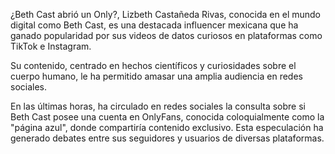 ¿Beth Cast abrió un Only?, Lizbeth Castañeda Rivas, conocida en el mundo digital como Beth Cast, es una destacada influencer mexicana que ha ganado popularidad por sus videos de datos curiosos en plataformas como TikTok e Instagram.

Su contenido, centrado en hechos científicos y curiosidades sobre el cuerpo humano, le ha permitido amasar una amplia audiencia en redes sociales.

En las últimas horas, ha circulado en redes sociales la consulta sobre si Beth Cast posee una cuenta en OnlyFans, conocida coloquialmente como la "página azul", donde compartiría contenido exclusivo. Esta especulación ha generado debates entre sus seguidores y usuarios de diversas plataformas.
